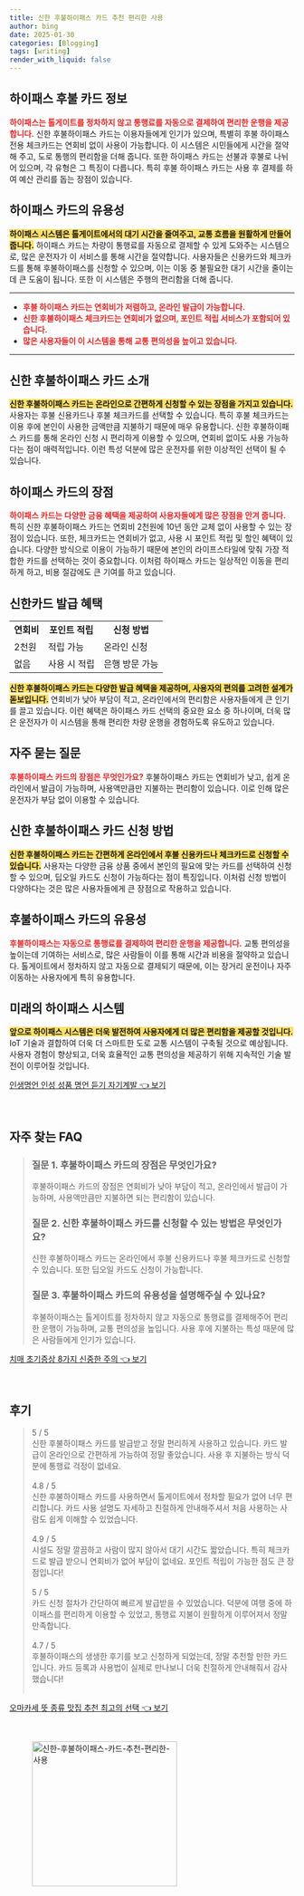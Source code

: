 ```yaml
---
title: 신한 후불하이패스 카드 추천 편리한 사용
author: bing
date: 2025-01-30
categories: [Blogging]
tags: [writing]
render_with_liquid: false
---
```



<h2 id='하이패스 후불 카드 정보'>하이패스 후불 카드 정보</h2>

<p><b><span style="color: #ee2323;">하이패스는 톨게이트를 정차하지 않고 통행료를 자동으로 결제하여 편리한 운행을 제공합니다.</span></b> 신한 후불하이패스 카드는 이용자들에게 인기가 있으며, 특별히 후불 하이패스 전용 체크카드는 연회비 없이 사용이 가능합니다. 이 시스템은 시민들에게 시간을 절약해 주고, 도로 통행의 편리함을 더해 줍니다. 또한 하이패스 카드는 선불과 후불로 나뉘어 있으며, 각 유형은 그 특징이 다릅니다. 특히 후불 하이패스 카드는 사용 후 결제를 하여 예산 관리를 돕는 장점이 있습니다.</p>

<h2 id='하이패스 카드의 유용성'>하이패스 카드의 유용성</h2>

<p><b><span style="background-color: #ffe066;">하이패스 시스템은 톨게이트에서의 대기 시간을 줄여주고, 교통 흐름을 원활하게 만들어 줍니다.</span></b> 하이패스 카드는 차량이 통행료를 자동으로 결제할 수 있게 도와주는 시스템으로, 많은 운전자가 이 서비스를 통해 시간을 절약합니다. 사용자들은 신용카드와 체크카드를 통해 후불하이패스를 신청할 수 있으며, 이는 이동 중 불필요한 대기 시간을 줄이는데 큰 도움이 됩니다. 또한 이 시스템은 주행의 편리함을 더해 줍니다.</p>

<hr />

<ul>
    <li><b><span style="color: #ee2323;">후불 하이패스 카드는 연회비가 저렴하고, 온라인 발급이 가능합니다.</span></b></li>
    <li><b><span style="color: #ee2323;">신한 후불하이패스 체크카드는 연회비가 없으며, 포인트 적립 서비스가 포함되어 있습니다.</span></b></li>
    <li><b><span style="color: #ee2323;">많은 사용자들이 이 시스템을 통해 교통 편의성을 높이고 있습니다.</span></b></li>
</ul>

<hr />

<h2 id='신한 후불하이패스 카드 소개'>신한 후불하이패스 카드 소개</h2>

<p><b><span style="background-color: #ffe066;">신한 후불하이패스 카드는 온라인으로 간편하게 신청할 수 있는 장점을 가지고 있습니다.</span></b> 사용자는 후불 신용카드나 후불 체크카드를 선택할 수 있습니다. 특히 후불 체크카드는 이용 후에 본인이 사용한 금액만큼 지불하기 때문에 매우 유용합니다. 신한 후불하이패스 카드를 통해 온라인 신청 시 편리하게 이용할 수 있으며, 연회비 없이도 사용 가능하다는 점이 매력적입니다. 이런 특성 덕분에 많은 운전자를 위한 이상적인 선택이 될 수 있습니다.</p>

<h2 id='하이패스 카드의 장점'>하이패스 카드의 장점</h2>

<p><b><span style="color: #ee2323;">하이패스 카드는 다양한 금융 혜택을 제공하여 사용자들에게 많은 장점을 안겨 줍니다.</span></b> 특히 신한 후불하이패스 카드는 연회비 2천원에 10년 동안 교체 없이 사용할 수 있는 장점이 있습니다. 또한, 체크카드는 연회비가 없고, 사용 시 포인트 적립 및 할인 혜택이 있습니다. 다양한 방식으로 이용이 가능하기 때문에 본인의 라이프스타일에 맞춰 가장 적합한 카드를 선택하는 것이 중요합니다. 이처럼 하이패스 카드는 일상적인 이동을 편리하게 하고, 비용 절감에도 큰 기여를 하고 있습니다.</p>

<h2 id='신한카드 발급 혜택'>신한카드 발급 혜택</h2>

<table>
    <tr>
        <td style="text-align: center; height: 17px;"><b>연회비</b></td>
        <td style="text-align: center; height: 17px;"><b>포인트 적립</b></td>
        <td style="text-align: center; height: 17px;"><b>신청 방법</b></td>
    </tr>
    <tr>
        <td>2천원</td>
        <td>적립 가능</td>
        <td>온라인 신청</td>
    </tr>
    <tr>
        <td> 없음 </td>
        <td> 사용 시 적립 </td>
        <td>은행 방문 가능</td>
    </tr>
</table>

<p><b><span style="background-color: #ffe066;">신한 후불하이패스 카드는 다양한 발급 혜택을 제공하며, 사용자의 편의를 고려한 설계가 돋보입니다.</span></b> 연회비가 낮아 부담이 적고, 온라인에서의 편리함은 사용자들에게 큰 인기를 끌고 있습니다. 이런 혜택은 하이패스 카드 선택의 중요한 요소 중 하나이며, 더욱 많은 운전자가 이 시스템을 통해 편리한 차량 운행을 경험하도록 유도하고 있습니다.</p>

<h2 id='자주 묻는 질문'>자주 묻는 질문</h2>

<p><b><span style="color: #ee2323;">후불하이패스 카드의 장점은 무엇인가요?</span></b> 후불하이패스 카드는 연회비가 낮고, 쉽게 온라인에서 발급이 가능하며, 사용액만큼만 지불하는 편리함이 있습니다. 이로 인해 많은 운전자가 부담 없이 이용할 수 있습니다.</p>

<h2 id='신한 후불하이패스 카드 신청 방법'>신한 후불하이패스 카드 신청 방법</h2>

<p><b><span style="background-color: #ffe066;">신한 후불하이패스 카드는 간편하게 온라인에서 후불 신용카드나 체크카드로 신청할 수 있습니다.</span></b> 사용자는 다양한 금융 상품 중에서 본인의 필요에 맞는 카드를 선택하여 신청할 수 있으며, 딥오일 카드도 신청이 가능하다는 점이 특징입니다. 이처럼 신청 방법이 다양하다는 것은 많은 사용자들에게 큰 장점으로 작용하고 있습니다.</p>

<h2 id='후불하이패스 카드의 유용성'>후불하이패스 카드의 유용성</h2>

<p><b><span style="color: #ee2323;">후불하이패스는 자동으로 통행료를 결제하여 편리한 운행을 제공합니다.</span></b> 교통 편의성을 높이는데 기여하는 서비스로, 많은 사람들이 이를 통해 시간과 비용을 절약하고 있습니다. 톨게이트에서 정차하지 않고 자동으로 결제되기 때문에, 이는 장거리 운전이나 자주 이동하는 사용자에게 특히 유용합니다.</p>

<h2 id='미래의 하이패스 시스템'>미래의 하이패스 시스템</h2>

<p><b><span style="background-color: #ffe066;">앞으로 하이패스 시스템은 더욱 발전하여 사용자에게 더 많은 편리함을 제공할 것입니다.</span></b> IoT 기술과 결합하여 더욱 더 스마트한 도로 교통 시스템이 구축될 것으로 예상됩니다. 사용자 경험이 향상되고, 더욱 효율적인 교통 편의성을 제공하기 위해 지속적인 기술 발전이 이루어질 것입니다.</p>


<p><a class="click-button" title="인생명언 인성 성품 명언 듣기 자기계발" href="https://24nara.github.io/posts/%EC%9D%B8%EC%83%9D%EB%AA%85%EC%96%B8-%EC%9D%B8%EC%84%B1-%EC%84%B1%ED%92%88-%EB%AA%85%EC%96%B8-%EB%93%A3%EA%B8%B0-%EC%9E%90%EA%B8%B0%EA%B3%84%EB%B0%9C/" rel="dofollow">인생명언 인성 성품 명언 듣기 자기계발 👈 보기</a></p><br>
<h2 id='자주_찾는_FAQ'>자주 찾는 FAQ</h2>
<div itemscope="" itemtype="https://schema.org/FAQPage"> 
<blockquote> 
<div itemscope="" itemprop="mainEntity" itemtype="https://schema.org/Question"> 
<h3 itemprop="name">질문 1. 후불하이패스 카드의 장점은 무엇인가요?</h3> 
<div itemscope="" itemprop="acceptedAnswer" itemtype="https://schema.org/Answer"> 
<span itemprop="text"> 
<p>후불하이패스 카드의 장점은 연회비가 낮아 부담이 적고, 온라인에서 발급이 가능하며, 사용액만큼만 지불하면 되는 편리함이 있습니다.</p> 
</span> 
</div> 
</div> 
<div itemscope="" itemprop="mainEntity" itemtype="https://schema.org/Question"> 
<h3 itemprop="name">질문 2. 신한 후불하이패스 카드를 신청할 수 있는 방법은 무엇인가요?</h3> 
<div itemscope="" itemprop="acceptedAnswer" itemtype="https://schema.org/Answer"> 
<span itemprop="text"> 
<p>신한 후불하이패스 카드는 온라인에서 후불 신용카드나 후불 체크카드로 신청할 수 있습니다. 또한 딥오일 카드도 신청이 가능합니다.</p> 
</span> 
</div> 
</div> 
<div itemscope="" itemprop="mainEntity" itemtype="https://schema.org/Question"> 
<h3 itemprop="name">질문 3. 후불하이패스 카드의 유용성을 설명해주실 수 있나요?</h3> 
<div itemscope="" itemprop="acceptedAnswer" itemtype="https://schema.org/Answer"> 
<span itemprop="text"> 
<p>후불하이패스는 톨게이트를 정차하지 않고 자동으로 통행료를 결제해주어 편리한 운행이 가능하며, 교통 편의성을 높입니다. 사용 후에 지불하는 특성 때문에 많은 사람들에게 인기가 있습니다.</p> 
</span> 
</div> 
</div> 
</blockquote> 
</div>
<p><a class="click-button" title="치매 초기증상 8가지 신중한 주의" href="https://24nara.github.io/posts/%EC%B9%98%EB%A7%A4-%EC%B4%88%EA%B8%B0%EC%A6%9D%EC%83%81-8%EA%B0%80%EC%A7%80-%EC%8B%A0%EC%A4%91%ED%95%9C-%EC%A3%BC%EC%9D%98/" rel="dofollow">치매 초기증상 8가지 신중한 주의 👈 보기</a></p><br>
<h2 id='후기'>후기</h2>
<div itemscope itemtype="https://schema.org/Product">
  <blockquote>
  <div itemprop="review" itemscope itemtype="https://schema.org/Review">
      <div itemprop="reviewRating" itemscope itemtype="https://schema.org/Rating"> <span itemprop="ratingValue">5</span> / <span itemprop="bestRating">5</span> </div>
      <span itemprop="reviewBody">신한 후불하이패스 카드를 발급받고 정말 편리하게 사용하고 있습니다. 카드 발급이 온라인으로 간편하게 가능하여 정말 좋았습니다. 사용 후 지불하는 방식 덕분에 통행료 걱정이 없네요.</span>
  </div>
  <br>
  <div itemprop="review" itemscope itemtype="https://schema.org/Review">
      <div itemprop="reviewRating" itemscope itemtype="https://schema.org/Rating"> <span itemprop="ratingValue">4.8</span> / <span itemprop="bestRating">5</span> </div>
      <span itemprop="reviewBody">신한 후불하이패스 카드를 사용하면서 톨게이트에서 정차할 필요가 없어 너무 편리합니다. 카드 사용 설명도 자세하고 친절하게 안내해주셔서 처음 사용하는 사람도 쉽게 이해할 수 있었습니다.</span>
  </div>
  <br>
  <div itemprop="review" itemscope itemtype="https://schema.org/Review">
      <div itemprop="reviewRating" itemscope itemtype="https://schema.org/Rating"> <span itemprop="ratingValue">4.9</span> / <span itemprop="bestRating">5</span> </div>
      <span itemprop="reviewBody">시설도 정말 깔끔하고 사람이 많지 않아서 대기 시간도 짧았습니다. 특히 체크카드로 발급 받으니 연회비가 없어 부담이 없네요. 포인트 적립이 가능한 점도 큰 장점입니다!</span>
  </div>
  <br>
  <div itemprop="review" itemscope itemtype="https://schema.org/Review">
      <div itemprop="reviewRating" itemscope itemtype="https://schema.org/Rating"> <span itemprop="ratingValue">5</span> / <span itemprop="bestRating">5</span> </div>
      <span itemprop="reviewBody">카드 신청 절차가 간단하여 빠르게 발급받을 수 있었습니다. 덕분에 여행 중에 하이패스를 편리하게 이용할 수 있었고, 통행료 지불이 원활하게 이루어져서 정말 만족합니다.</span>
  </div>
  <br>
  <div itemprop="review" itemscope itemtype="https://schema.org/Review">
      <div itemprop="reviewRating" itemscope itemtype="https://schema.org/Rating"> <span itemprop="ratingValue">4.7</span> / <span itemprop="bestRating">5</span> </div>
      <span itemprop="reviewBody">후불하이패스의 생생한 후기를 보고 신청하게 되었는데, 정말 추천할 만한 카드입니다. 카드 등록과 사용법이 실제로 만나보니 더욱 친절하게 안내해줘서 감사했습니다!</span>
  </div>
  <br>
  </blockquote>
</div>
<p><a class="click-button" title="오마카세 뜻 종류 맛집 추천 최고의 선택" href="https://24nara.github.io/posts/%EC%98%A4%EB%A7%88%EC%B9%B4%EC%84%B8-%EB%9C%BB-%EC%A2%85%EB%A5%98-%EB%A7%9B%EC%A7%91-%EC%B6%94%EC%B2%9C-%EC%B5%9C%EA%B3%A0%EC%9D%98-%EC%84%A0%ED%83%9D/" rel="dofollow">오마카세 뜻 종류 맛집 추천 최고의 선택 👈 보기</a></p><br>
<figure class="image"><img src="https://24nara.github.io/assets/img/thumbnail/신한-후불하이패스-카드-추천-편리한-사용.webp" alt="신한-후불하이패스-카드-추천-편리한-사용" width="256" height="256"></figure>